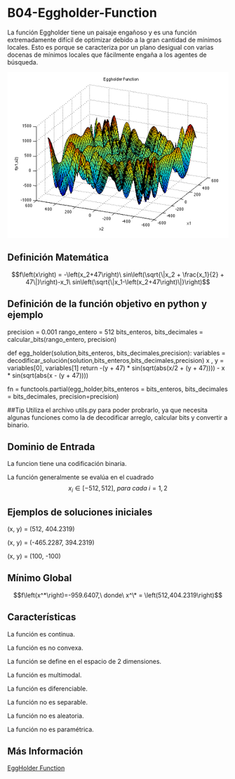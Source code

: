 # B04-Eggholder-Function

La función Eggholder tiene un paisaje engañoso y es una función extremadamente difícil de optimizar debido a la gran cantidad de mínimos locales. Esto es porque se caracteriza por un plano desigual con varias docenas de mínimos locales que fácilmente engaña a los agentes de búsqueda.


![Grafo de ejemplo](eggholder.png)

## Definición Matemática 

$$f\left(x\right) = -\left(x_2+47\right)\ sin\left(\sqrt{\|x_2 + \frac{x_1}{2} + 47\|}\right)-x_1\ sin\left(\sqrt{\|x_1-\left(x_2+47\right)\|}\right)$$


## Definición de la función objetivo en python y ejemplo
precision = 0.001
rango_entero = 512
bits_enteros, bits_decimales = calcular_bits(rango_entero, precision)

def egg_holder(solution,bits_enteros, bits_decimales,precision):
    variables = decodificar_solución(solution,bits_enteros,bits_decimales,precision)
    x , y = variables[0], variables[1]
    return -(y + 47) * sin(sqrt(abs(x/2 + (y + 47)))) - x * sin(sqrt(abs(x - (y + 47))))

fn = functools.partial(egg_holder,bits_enteros = bits_enteros, bits_decimales = bits_decimales, precision=precision)

##Tip
Utiliza el archivo utils.py para poder probrarlo, ya que necesita algunas funciones como la de decodificar arreglo, calcular bits y convertir a binario.

## Dominio de Entrada

La funcion tiene una codificación binaria.

La función generalmente se evalúa en el cuadrado
$$x_i\in[-512,512],\ para\ cada\ i=1,2$$

## Ejemplos de soluciones iniciales
(x, y) = (512, 404.2319)

(x, y) = (-465.2287, 394.2319)

(x, y) = (100, -100)

## Mínimo Global

$$f\left(x^*\right)=-959.6407,\ donde\ x^\* = \left(512,404.2319\right)$$

## Características

La función es continua.

La función es no convexa.

La función se define en el espacio de 2 dimensiones.

La función es multimodal.

La función es diferenciable.

La función no es separable.

La función no es aleatoria.

La función no es paramétrica.

## Más Información

[EggHolder Function](https://www.sfu.ca/~ssurjano/egg.html)
